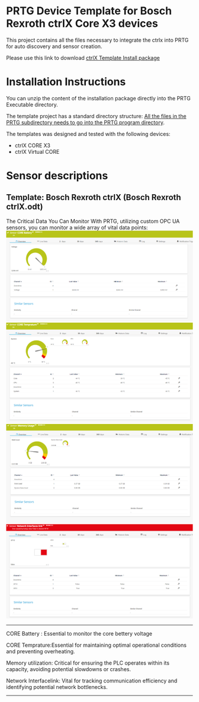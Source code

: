 PRTG Device Template for  Bosch Rexroth ctrlX Core X3 devices
===========================================

This project contains all the files necessary to integrate the ctrlx
into PRTG for auto discovery and sensor creation.

Please use this link to download [ctrlX  Template Install package](https://gitlab.com/PRTG/Device-Templates/ctrlX/-/jobs/artifacts/master/download?job=PRTGDistZip)

Installation Instructions
=========================
You can unzip the content of the installation package directly into the PRTG Executable directory.


The template project has a standard directory structure:
[All the files in the PRTG subdirectory needs to go into the PRTG program directory](https://kb.paessler.com/en/topic/463-how-and-where-does-prtg-store-its-data). 

The templates was designed and tested with  the following devices:
* ctrlX CORE X3
* ctrlX Virtual CORE

Sensor descriptions
====

Template: Bosch Rexroth ctrlX (Bosch Rexroth ctrlX.odt)
------
The Critical Data You Can Monitor With PRTG, utilizing custom OPC UA sensors, you can monitor a wide array of vital data points:
![ctrlX CORE Battery Sensor](./Images/ctrlX_CORE_Battery_Sensor.png)
![ctrlX CORE Temprature Sensor](./Images/ctrlX_CORE_Temprature_Sensor.png)
![ctrlX Memory Usage Sensor](./Images/ctrlX_Memory_Usage_Sensor.png)
![ctrlX Network Interfacelink Sensor](./Images/ctrlX_Network_Interfacelink.png)

------

CORE Battery : Essential to monitor the core bettery voltage


CORE Temprature:Essential for maintaining optimal operational conditions and preventing overheating.


Memory utilization: Critical for ensuring the PLC operates within its capacity, avoiding potential slowdowns or crashes.


Network Interfacelink: Vital for tracking communication efficiency and identifying potential network bottlenecks.

------

